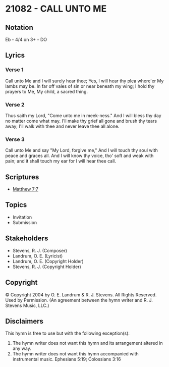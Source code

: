 # 21082 - CALL UNTO ME

## Notation

Eb - 4/4 on 3+ - DO

## Lyrics

### Verse 1

Call unto Me and I will surely hear thee; Yes, I will hear thy plea where'er My lambs may be. In far off vales of sin or near beneath my wing; I hold thy prayers to Me, My child, a sacred thing. 

### Verse 2

Thus saith my Lord, "Come unto me in meek-ness." And I will bless thy day no matter come what may. I'll make thy grief all gone and brush thy tears away; I'll walk with thee and never leave thee all alone.

### Verse 3

Call unto Me and say "My Lord, forgive me," And I will touch thy soul with peace and graces all. And I will know thy voice, tho' soft and weak with pain; and it shall touch my ear for I will hear thee call.


## Scriptures

- [Matthew 7:7](https://www.biblegateway.com/passage/?search=Matthew%207%3A7)

## Topics

- Invitation
- Submission

## Stakeholders

- Stevens, R. J. (Composer)
- Landrum, O. E. (Lyricist)
- Landrum, O. E. (Copyright Holder)
- Stevens, R. J. (Copyright Holder)

## Copyright

© Copyright 2004 by O. E. Landrum & R. J. Stevens. All Rights Reserved. Used by Permission.
(An agreement between the hymn writer and R. J. Stevens Music, LLC.)

## Disclaimers

This hymn is free to use but with the following exception(s):
1. The hymn writer does not want this hymn and its arrangement altered in any way.
2. The hymn writer does not want this hymn accompanied with instrumental music.
Ephesians 5:19; Colossians 3:16

